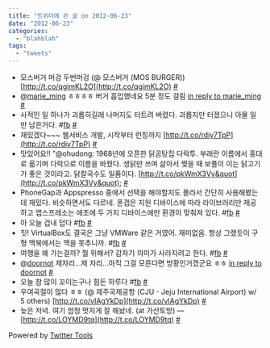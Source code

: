 ```yaml
---
title: "트위터에 쓴 글 on 2012-06-23"
date: "2012-06-23"
categories: 
  - "blahblah"
tags: 
  - "tweets"
---
```


- 모스버거 머겅 두번머겅 (@ 모스버거 (MOS BURGER)) [http://t.co/qgimKL2O](http://t.co/qgimKL2O) [#](http://twitter.com/blurblah/statuses/214258236998684672)
- @[marie\_ming](http://twitter.com/marie_ming) ㅎㅎㅎㅎ 버거 흡입했네요 5분 정도 걸림 [in reply to marie\_ming](http://twitter.com/marie_ming/statuses/214258305114185728) [#](http://twitter.com/blurblah/statuses/214284302475730944)
- 사적인 일 하나가 괴롭히길래 나머지도 터트려 버렸다. 괴롭지만 터졌으니 아물 일만 남은거다. #[fb](http://search.twitter.com/search?q=%23fb) [#](http://twitter.com/blurblah/statuses/214372493207678977)
- 재밌겠다~~~ 웹서비스 개발, 시작부터 런칭까지 [http://t.co/rdiy7TpP](http://t.co/rdiy7TpP) [#](http://twitter.com/blurblah/statuses/215065252126142465)
- 맛있어요!! "@ohudong: 1968년에 오픈한 닭곰탕집 다락투. 부래란 이름에서 홍대로 옮기며 다락으로 이름을 바꿨다. 생닭만 쓰며 삶아서 찢을 때 보풀이 이는 닭고기가 좋은 것이라고. 닭칼국수도 일품이다. [http://t.co/pkWmX3Vy&quot](http://t.co/pkWmX3Vy&quot); [#](http://twitter.com/blurblah/statuses/215740716821921792)
- PhoneGap과 Appspresso 중에서 선택을 해야할지도 몰라서 간단히 사용해봤는데 재밌다. 비슷하면서도 다르네. 폰갭은 지원 디바이스에 따라 라이브러리만 제공하고 앱스프레소는 애초에 두 가지 디바이스에만 환경이 맞춰져 있다. #[fb](http://search.twitter.com/search?q=%23fb) [#](http://twitter.com/blurblah/statuses/215749723850674176)
- 아 오늘 겁내 덥다 #[fb](http://search.twitter.com/search?q=%23fb) [#](http://twitter.com/blurblah/statuses/215761608922759168)
- 칫! VirtualBox도 결국은 그냥 VMWare 같은 거였어. 재미없음. 항상 그랬듯이 구형 맥북에서는 맥을 못추니까. #[fb](http://search.twitter.com/search?q=%23fb) [#](http://twitter.com/blurblah/statuses/215826432771883008)
- 여행을 왜 가는걸까? 뭘 위해서? 갑자기 의미가 사라지려고 한다. #[fb](http://search.twitter.com/search?q=%23fb) [#](http://twitter.com/blurblah/statuses/216107226761412608)
- @[doornot](http://twitter.com/doornot) 제자리...제 자리...아직 그걸 모른다면 방황인거겠군요 ㅎㅎ [in reply to doornot](http://twitter.com/doornot/statuses/216110836182286337) [#](http://twitter.com/blurblah/statuses/216176231148830721)
- 오늘 참 많이 꼬이는구나 힘든 하루다 #[fb](http://search.twitter.com/search?q=%23fb) [#](http://twitter.com/blurblah/statuses/216182469576232960)
- 우여곡절이 많다 ㅎㅎ (@ 제주국제공항 (CJU - Jeju International Airport) w/ 5 others) [http://t.co/vIAgYkDp](http://t.co/vIAgYkDp) [#](http://twitter.com/blurblah/statuses/216443481009291264)
- 늦은 저녁. 여기 엄청 멋지게 잘 해놨네. (at 가산토방) — [http://t.co/LOYMD9tq](http://t.co/LOYMD9tq) [#](http://twitter.com/blurblah/statuses/216496534005616640)

Powered by [Twitter Tools](http://alexking.org/projects/wordpress)
